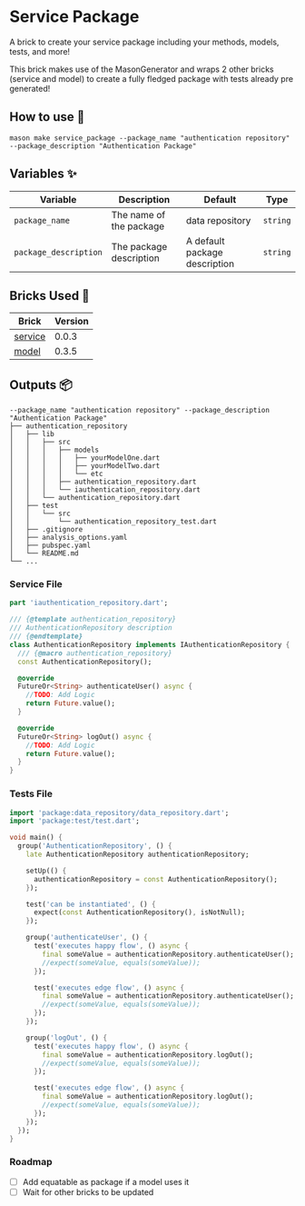 # Service Package

A brick to create your service package including your methods, models, tests, and more!

This brick makes use of the MasonGenerator and wraps 2 other bricks (service and model) to create a fully fledged package with tests already pre generated!

## How to use 🚀

```
mason make service_package --package_name "authentication repository" --package_description "Authentication Package"
```

## Variables ✨

| Variable              | Description             | Default                       | Type     |
| --------------------- | ----------------------- | ----------------------------- | -------- |
| `package_name`        | The name of the package | data repository               | `string` |
| `package_description` | The package description | A default package description | `string` |

## Bricks Used 🧱

| Brick                                                | Version |
| ---------------------------------------------------- | ------- |
| [service](https://brickhub.dev/bricks/service/0.0.3) | 0.0.3   |
| [model](https://brickhub.dev/bricks/model/0.3.5)     | 0.3.5   |

## Outputs 📦

```
--package_name "authentication repository" --package_description "Authentication Package"
├── authentication_repository
│   ├── lib
│   │   ├── src
│   │   │   ├── models
│   │   │   │   ├── yourModelOne.dart
│   │   │   │   ├── yourModelTwo.dart
│   │   │   │   └── etc
│   │   │   ├── authentication_repository.dart
│   │   │   └── iauthentication_repository.dart
│   │   └── authentication_repository.dart
│   ├── test
│   │   └── src
│   │       └── authentication_repository_test.dart
│   ├── .gitignore
│   ├── analysis_options.yaml
│   ├── pubspec.yaml
│   └── README.md
└── ...
```

### Service File

```dart
part 'iauthentication_repository.dart';

/// {@template authentication_repository}
/// AuthenticationRepository description
/// {@endtemplate}
class AuthenticationRepository implements IAuthenticationRepository {
  /// {@macro authentication_repository}
  const AuthenticationRepository();

  @override
  FutureOr<String> authenticateUser() async {
    //TODO: Add Logic
    return Future.value();
  }

  @override
  FutureOr<String> logOut() async {
    //TODO: Add Logic
    return Future.value();
  }
}
```

### Tests File

```dart
import 'package:data_repository/data_repository.dart';
import 'package:test/test.dart';

void main() {
  group('AuthenticationRepository', () {
    late AuthenticationRepository authenticationRepository;

    setUp(() {
      authenticationRepository = const AuthenticationRepository();
    });

    test('can be instantiated', () {
      expect(const AuthenticationRepository(), isNotNull);
    });

    group('authenticateUser', () {
      test('executes happy flow', () async {
        final someValue = authenticationRepository.authenticateUser();
        //expect(someValue, equals(someValue));
      });

      test('executes edge flow', () async {
        final someValue = authenticationRepository.authenticateUser();
        //expect(someValue, equals(someValue));
      });
    });

    group('logOut', () {
      test('executes happy flow', () async {
        final someValue = authenticationRepository.logOut();
        //expect(someValue, equals(someValue));
      });

      test('executes edge flow', () async {
        final someValue = authenticationRepository.logOut();
        //expect(someValue, equals(someValue));
      });
    });
  });
}
```

### Roadmap

- [ ] Add equatable as package if a model uses it
- [ ] Wait for other bricks to be updated
